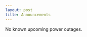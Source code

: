 ```yaml
---
layout: post
title: Announcements
---
```



<div class="message">
  No known upcoming power outages.<br/>
  
</div>

